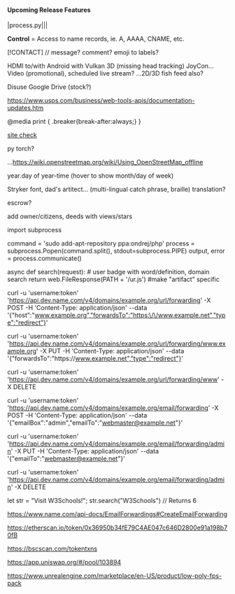 
#### Upcoming Release Features

|process.py|||

**Control** = Access to name records, ie. A, AAAA, CNAME, etc.

[!CONTACT] // message? comment?
emoji to labels?

HDMI to/with Android with Vulkan 3D (missing head tracking)
JoyCon...
Video (promotional), scheduled live stream?
...2D/3D fish feed also?

Disuse Google Drive (stock?)

https://www.usps.com/business/web-tools-apis/documentation-updates.htm

@media print { .breaker{break-after:always;} }

[site check](https://developers.google.com/speed/pagespeed/insights/?url=https%3A%2F%2Fmattdown.com%2F)

py torch?

...https://wiki.openstreetmap.org/wiki/Using_OpenStreetMap_offline

year.day of year-time (hover to show month/day of week)

Stryker font, dad's artitect...
(multi-lingual catch phrase, braille) translation?

escrow?

add owner/citizens, deeds with views/stars

import subprocess

command = 'sudo add-apt-repository ppa:ondrej/php'
process = subprocess.Popen(command.split(), stdout=subprocess.PIPE)
output, error = process.communicate()
		     
async def search(request): # user badge with word/definition, domain search
    return web.FileResponse(PATH + '/ur.js') #make "artifact" specific
    
curl -u 'username:token' 'https://api.dev.name.com/v4/domains/example.org/url/forwarding' -X POST -H 'Content-Type: application/json' --data '{"host":"www.example.org","forwardsTo":"https:\/\/www.example.net","type":"redirect"}'

curl -u 'username:token' 'https://api.dev.name.com/v4/domains/example.org/url/forwarding/www.example.org' -X PUT -H 'Content-Type: application/json' --data '{"forwardsTo":"https:\/\/www.example.net","type":"redirect"}'

curl -u 'username:token' 'https://api.dev.name.com/v4/domains/example.org/url/forwarding/www' -X DELETE

curl -u 'username:token' 'https://api.dev.name.com/v4/domains/example.org/email/forwarding' -X POST -H 'Content-Type: application/json' --data '{"emailBox":"admin","emailTo":"webmaster@example.net"}'

curl -u 'username:token' 'https://api.dev.name.com/v4/domains/example.org/email/forwarding/admin' -X PUT -H 'Content-Type: application/json' --data '{"emailTo":"webmaster@example.net"}'

curl -u 'username:token' 'https://api.dev.name.com/v4/domains/example.org/email/forwarding/admin' -X DELETE


let str = "Visit W3Schools!";
str.search("W3Schools")   // Returns 6

https://www.name.com/api-docs/EmailForwardings#CreateEmailForwarding

https://etherscan.io/token/0x36950b34fE79C4AE047c646D2800e91a198b70fB

https://bscscan.com/tokentxns

https://app.uniswap.org/#/pool/103894

https://www.unrealengine.com/marketplace/en-US/product/low-poly-fps-pack
